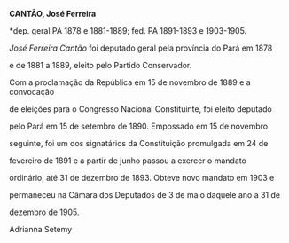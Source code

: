 **CANTÃO, José Ferreira**



\*dep. geral PA 1878 e 1881-1889; fed. PA 1891-1893 e 1903-1905.



*José Ferreira Cantão* foi deputado geral pela província do Pará em 1878

e de 1881 a 1889, eleito pelo Partido Conservador.



Com a proclamação da República em 15 de novembro de 1889 e a convocação

de eleições para o Congresso Nacional Constituinte, foi eleito deputado

pelo Pará em 15 de setembro de 1890. Empossado em 15 de novembro

seguinte, foi um dos signatários da Constituição promulgada em 24 de

fevereiro de 1891 e a partir de junho passou a exercer o mandato

ordinário, até 31 de dezembro de 1893. Obteve novo mandato em 1903 e

permaneceu na Câmara dos Deputados de 3 de maio daquele ano a 31 de

dezembro de 1905.



Adrianna Setemy



